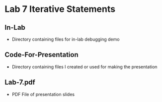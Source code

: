 # Lab 7 Iterative Statements
## In-Lab
- Directory containing files for in-lab debugging demo

## Code-For-Presentation
- Directory containing files I created or used for making the presentation

## Lab-7.pdf
- PDF File of presentation slides
